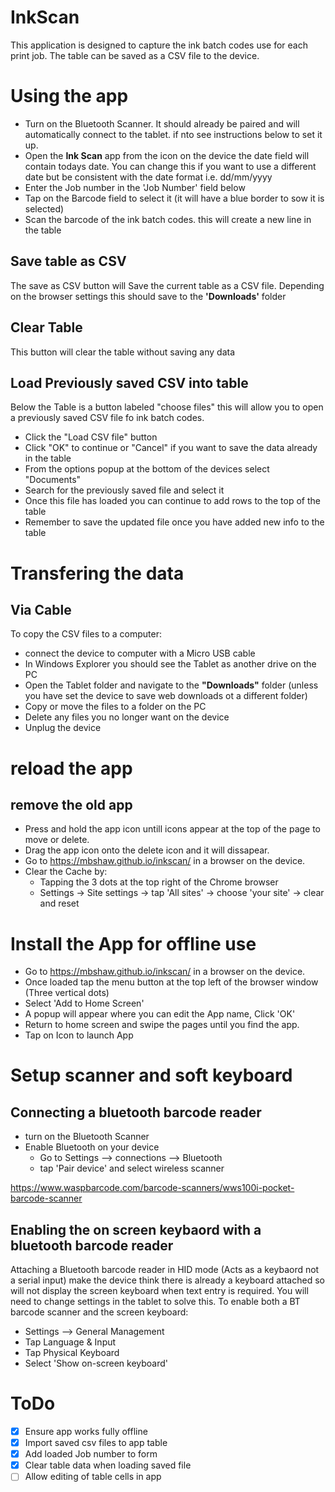 # InkScan

This application is designed to capture the ink batch codes use for each print job. The table can be saved as a CSV file to the device. 

# Using the app
* Turn on the Bluetooth Scanner. It should already be paired and will automatically connect to the tablet. if nto see instructions below to set it up.
* Open the **Ink Scan** app from the icon on the device
the date field will contain todays date. You can change this if you want to use a different date but be consistent with the date format i.e. dd/mm/yyyy
* Enter the Job number in the 'Job Number' field below
* Tap on the Barcode field to select it (it will have a blue border to sow it is selected)
* Scan the barcode of the ink batch codes. this will create a new line in the table

## Save table as CSV
The save as CSV button will Save the current table as a CSV file. Depending on the browser settings this should save to the **'Downloads'** folder

## Clear Table
This button will clear the table without saving any data

## Load Previously saved CSV into table
Below the Table is a button labeled "choose files" this will allow you to open a previously saved CSV file fo ink batch codes. 
* Click the "Load CSV file" button
* Click "OK" to continue or "Cancel" if you want to save the data already in the table
* From the options popup at the bottom of the devices select "Documents"
* Search for the previously saved file and select it
* Once this file has loaded you can continue to add rows to the top of the table
* Remember to save the updated file once you have added new info to the table

# Transfering the data

## Via Cable
To copy the CSV files to a computer:
* connect the device to computer with a Micro USB cable
* In Windows Explorer you should see the Tablet as another drive on the PC
* Open the Tablet folder and navigate to the **"Downloads"** folder 
  (unless you have set the device to save web downloads ot a different folder)
* Copy or move the files to a folder on the PC
* Delete any files you no longer want on the device
* Unplug the device

# reload the app

## remove the old app
* Press and hold the app icon untill icons appear at the top of the page to move or delete.
* Drag the app icon onto the delete icon and it will dissapear.
* Go to https://mbshaw.github.io/inkscan/ in a browser on the device.
* Clear the Cache by:
  * Tapping the 3 dots at the top right of the Chrome browser
  * Settings → Site settings → tap 'All sites' → choose 'your site' → clear and reset


# Install the App for offline use
* Go to https://mbshaw.github.io/inkscan/ in a browser on the device.
* Once loaded tap the menu button at the top left of the browser window (Three vertical dots)
* Select 'Add to Home Screen'
* A popup will appear where you can edit the App name, Click 'OK'
* Return to home screen and swipe the pages until you find the app.
* Tap on Icon to launch App

# Setup scanner and soft keyboard

## Connecting a bluetooth barcode reader

* turn on the Bluetooth Scanner
* Enable Bluetooth on your device
  * Go to Settings --> connections --> Bluetooth 
  * tap 'Pair device' and select wireless scanner

https://www.waspbarcode.com/barcode-scanners/wws100i-pocket-barcode-scanner



## Enabling the on screen keybaord with a bluetooth barcode reader

Attaching a Bluetooth barcode reader in HID mode (Acts as a keybaord not a serial input) make the device think there is already a keyboard attached so will not display the screen keyboard when text entry is required. You will need to change settings in the tablet to solve this.
To enable both a BT barcode scanner and the screen keyboard:
* Settings --> General Management
* Tap Language & Input
* Tap Physical Keyboard 
* Select 'Show on-screen keyboard'

# ToDo
- [x] Ensure app works fully offline
- [x] Import saved csv files to app table
- [x] Add loaded Job number to form
- [x] Clear table data when loading saved file
- [ ] Allow editing of table cells in app
